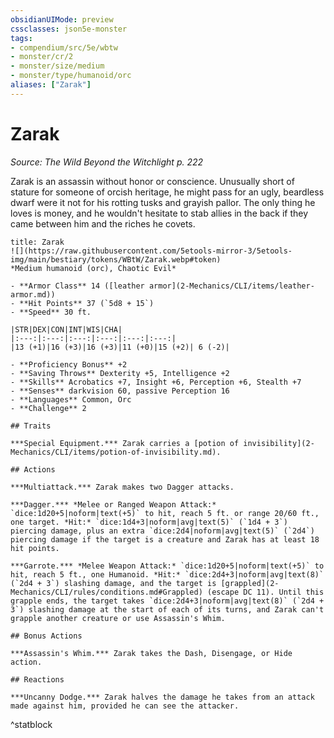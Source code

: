 ```yaml
---
obsidianUIMode: preview
cssclasses: json5e-monster
tags:
- compendium/src/5e/wbtw
- monster/cr/2
- monster/size/medium
- monster/type/humanoid/orc
aliases: ["Zarak"]
---
```

# Zarak
*Source: The Wild Beyond the Witchlight p. 222*  

Zarak is an assassin without honor or conscience. Unusually short of stature for someone of orcish heritage, he might pass for an ugly, beardless dwarf were it not for his rotting tusks and grayish pallor. The only thing he loves is money, and he wouldn't hesitate to stab allies in the back if they came between him and the riches he covets.

```ad-statblock
title: Zarak
![](https://raw.githubusercontent.com/5etools-mirror-3/5etools-img/main/bestiary/tokens/WBtW/Zarak.webp#token)
*Medium humanoid (orc), Chaotic Evil*

- **Armor Class** 14 ([leather armor](2-Mechanics/CLI/items/leather-armor.md))
- **Hit Points** 37 (`5d8 + 15`)
- **Speed** 30 ft.

|STR|DEX|CON|INT|WIS|CHA|
|:---:|:---:|:---:|:---:|:---:|:---:|
|13 (+1)|16 (+3)|16 (+3)|11 (+0)|15 (+2)| 6 (-2)|

- **Proficiency Bonus** +2
- **Saving Throws** Dexterity +5, Intelligence +2
- **Skills** Acrobatics +7, Insight +6, Perception +6, Stealth +7
- **Senses** darkvision 60, passive Perception 16
- **Languages** Common, Orc
- **Challenge** 2

## Traits

***Special Equipment.*** Zarak carries a [potion of invisibility](2-Mechanics/CLI/items/potion-of-invisibility.md).

## Actions

***Multiattack.*** Zarak makes two Dagger attacks.

***Dagger.*** *Melee or Ranged Weapon Attack:* `dice:1d20+5|noform|text(+5)` to hit, reach 5 ft. or range 20/60 ft., one target. *Hit:* `dice:1d4+3|noform|avg|text(5)` (`1d4 + 3`) piercing damage, plus an extra `dice:2d4|noform|avg|text(5)` (`2d4`) piercing damage if the target is a creature and Zarak has at least 18 hit points.

***Garrote.*** *Melee Weapon Attack:* `dice:1d20+5|noform|text(+5)` to hit, reach 5 ft., one Humanoid. *Hit:* `dice:2d4+3|noform|avg|text(8)` (`2d4 + 3`) slashing damage, and the target is [grappled](2-Mechanics/CLI/rules/conditions.md#Grappled) (escape DC 11). Until this grapple ends, the target takes `dice:2d4+3|noform|avg|text(8)` (`2d4 + 3`) slashing damage at the start of each of its turns, and Zarak can't grapple another creature or use Assassin's Whim.

## Bonus Actions

***Assassin's Whim.*** Zarak takes the Dash, Disengage, or Hide action.

## Reactions

***Uncanny Dodge.*** Zarak halves the damage he takes from an attack made against him, provided he can see the attacker.
```
^statblock